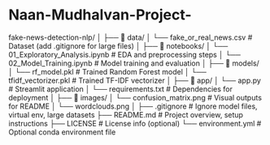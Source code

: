 # Naan-Mudhalvan-Project-
fake-news-detection-nlp/
│
├── 📁 data/
│   └── fake_or_real_news.csv          # Dataset (add .gitignore for large files)
│
├── 📁 notebooks/
│   └── 01_Exploratory_Analysis.ipynb  # EDA and preprocessing steps
│   └── 02_Model_Training.ipynb        # Model training and evaluation
│
├── 📁 models/
│   └── rf_model.pkl                   # Trained Random Forest model
│   └── tfidf_vectorizer.pkl          # Trained TF-IDF vectorizer
│
├── 📁 app/
│   └── app.py                         # Streamlit application
│   └── requirements.txt              # Dependencies for deployment
│
├── 📁 images/
│   └── confusion_matrix.png          # Visual outputs for README
│   └── wordclouds.png
│
├── .gitignore                        # Ignore model files, virtual env, large datasets
├── README.md                         # Project overview, setup instructions
├── LICENSE                           # License info (optional)
└── environment.yml                   # Optional conda environment file
